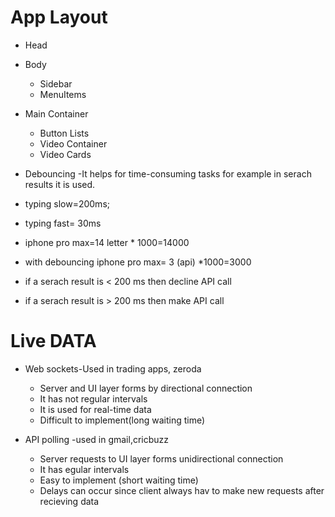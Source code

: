 # App Layout
- Head
- Body
   - Sidebar
   - MenuItems
- Main Container
   - Button Lists
   - Video Container
    - Video Cards


   
- Debouncing -It helps for time-consuming tasks for example in serach results it is used.
- typing slow=200ms;
- typing fast= 30ms

- iphone pro max=14 letter * 1000=14000
- with debouncing iphone pro max= 3 (api) *1000=3000

- if a serach result is < 200 ms then decline API call
- if a serach result is > 200 ms then make API call

 # Live DATA

- Web sockets-Used in trading apps, zeroda
   - Server and UI layer forms by directional connection
   - It has not  regular intervals 
   - It is used for real-time data
   - Difficult to implement(long waiting time)

- API polling -used in gmail,cricbuzz
   - Server requests to UI layer forms unidirectional connection
    -  It has egular intervals
    - Easy to implement (short waiting time)
    - Delays can occur since client  always hav to make new requests after  recieving data
